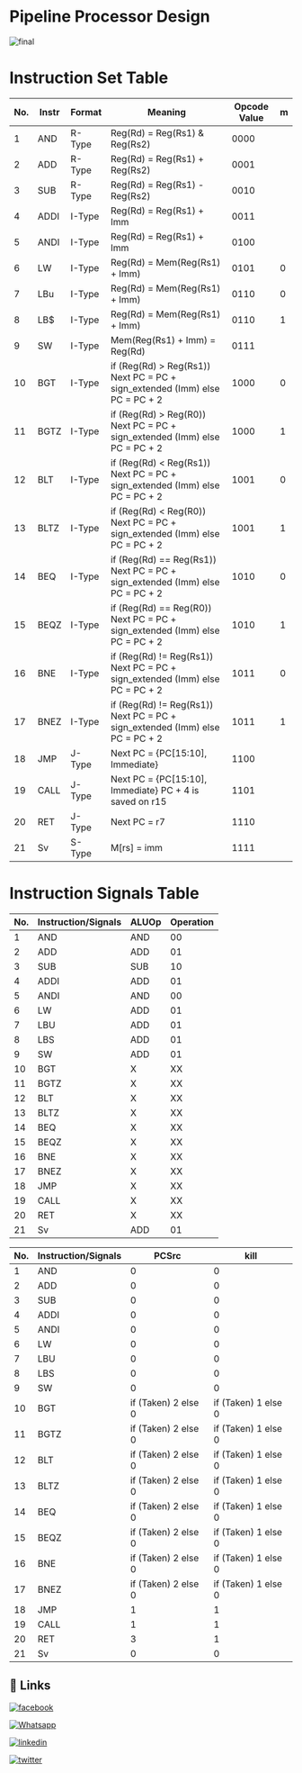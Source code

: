 # Pipeline Processor Design

![final](https://github.com/qossayrida/PipelineProcessorDesign/assets/164505468/06ee75ba-6b8a-43a8-9df7-f4c44cb20ea2)


# Instruction Set Table

| No. | Instr | Format | Meaning | Opcode Value | m |
|-----|-------|--------|---------|--------------|---|
| 1   | AND   | R-Type | Reg(Rd) = Reg(Rs1) & Reg(Rs2) | 0000 |   |
| 2   | ADD   | R-Type | Reg(Rd) = Reg(Rs1) + Reg(Rs2) | 0001 |   |
| 3   | SUB   | R-Type | Reg(Rd) = Reg(Rs1) - Reg(Rs2) | 0010 |   |
| 4   | ADDI  | I-Type | Reg(Rd) = Reg(Rs1) + Imm | 0011 |   |
| 5   | ANDI  | I-Type | Reg(Rd) = Reg(Rs1) + Imm | 0100 |   |
| 6   | LW    | I-Type | Reg(Rd) = Mem(Reg(Rs1) + Imm) | 0101 | 0 |
| 7   | LBu   | I-Type | Reg(Rd) = Mem(Reg(Rs1) + Imm) | 0110 | 0 |
| 8   | LB$   | I-Type | Reg(Rd) = Mem(Reg(Rs1) + Imm) | 0110 | 1 |
| 9   | SW    | I-Type | Mem(Reg(Rs1) + Imm) = Reg(Rd) | 0111 |   |
| 10  | BGT   | I-Type | if (Reg(Rd) > Reg(Rs1)) Next PC = PC + sign_extended (Imm) else PC = PC + 2 | 1000 | 0 |
| 11  | BGTZ  | I-Type | if (Reg(Rd) > Reg(R0)) Next PC = PC + sign_extended (Imm) else PC = PC + 2 | 1000 | 1 |
| 12  | BLT   | I-Type | if (Reg(Rd) < Reg(Rs1)) Next PC = PC + sign_extended (Imm) else PC = PC + 2 | 1001 | 0 |
| 13  | BLTZ  | I-Type | if (Reg(Rd) < Reg(R0)) Next PC = PC + sign_extended (Imm) else PC = PC + 2 | 1001 | 1 |
| 14  | BEQ   | I-Type | if (Reg(Rd) == Reg(Rs1)) Next PC = PC + sign_extended (Imm) else PC = PC + 2 | 1010 | 0 |
| 15  | BEQZ  | I-Type | if (Reg(Rd) == Reg(R0)) Next PC = PC + sign_extended (Imm) else PC = PC + 2 | 1010 | 1 |
| 16  | BNE   | I-Type | if (Reg(Rd) != Reg(Rs1)) Next PC = PC + sign_extended (Imm) else PC = PC + 2 | 1011 | 0 |
| 17  | BNEZ  | I-Type | if (Reg(Rd) != Reg(Rs1)) Next PC = PC + sign_extended (Imm) else PC = PC + 2 | 1011 | 1 |
| 18  | JMP   | J-Type | Next PC = {PC[15:10], Immediate} | 1100 |   |
| 19  | CALL  | J-Type | Next PC = {PC[15:10], Immediate} PC + 4 is saved on r15 | 1101 |   |
| 20  | RET   | J-Type | Next PC = r7 | 1110 |   |
| 21  | Sv    | S-Type | M[rs] = imm | 1111 |   |



# Instruction Signals Table

| No. | Instruction/Signals | ALUOp | Operation |
|-----|---------------------|-------|-----------|
|  1  | AND                 | AND   | 00        |
|  2  | ADD                 | ADD   | 01        |        
|  3  | SUB                 | SUB   | 10        |        
|  4  | ADDI                | ADD   | 01        |        
|  5  | ANDI                | AND   | 00        |        
|  6  | LW                  | ADD   | 01        |        
|  7  | LBU                 | ADD   | 01        |        
|  8  | LBS                 | ADD   | 01        |        
|  9  | SW                  | ADD   | 01        |        
| 10  | BGT                 | X     | XX        |        
| 11  | BGTZ                | X     | XX        |        
| 12  | BLT                 | X     | XX        |        
| 13  | BLTZ                | X     | XX        |        
| 14  | BEQ                 | X     | XX        |        
| 15  | BEQZ                | X     | XX        |        
| 16  | BNE                 | X     | XX        |        
| 17  | BNEZ                | X     | XX        |        
| 18  | JMP                 | X     | XX        |        
| 19  | CALL                | X     | XX        |        
| 20  | RET                 | X     | XX        |        
| 21  | Sv                  | ADD   | 01        |        


| No. | Instruction/Signals | PCSrc | kill|
|-----|---------------------|-------|-------|
|  1  | AND                 |  0  |  0  |  
|  2  | ADD                 |  0  |  0  |      
|  3  | SUB                 |  0  |  0  |       
|  4  | ADDI                |  0  |  0  |        
|  5  | ANDI                |  0  |  0  |        
|  6  | LW                  |  0  |  0  |         
|  7  | LBU                 |  0  |  0  |          
|  8  | LBS                 |  0  |  0  |        
|  9  | SW                  |  0  |  0  |       
| 10  | BGT                 |  if (Taken) 2 else  0  |  if (Taken) 1 else  0  |       
| 11  | BGTZ                |  if (Taken) 2 else  0   | if (Taken) 1 else  0  |      
| 12  | BLT                 |  if (Taken) 2 else  0   | if (Taken) 1 else  0 |        
| 13  | BLTZ                |  if (Taken) 2 else  0   |  if (Taken) 1 else  0  |       
| 14  | BEQ                 |  if (Taken) 2 else  0   |  if (Taken) 1 else  0  |       
| 15  | BEQZ                |  if (Taken) 2 else  0   |  if (Taken) 1 else  0 |       
| 16  | BNE                 |  if (Taken) 2 else  0   |  if (Taken) 1 else  0  |       
| 17  | BNEZ                |  if (Taken) 2 else  0   |  if (Taken) 1 else  0 |       
| 18  | JMP                 |  1   |  1  |      
| 19  | CALL                |  1   |  1  |         
| 20  | RET                 |  3   |  1  |       
| 21  | Sv                |  0   |  0  |   


## 🔗 Links

[![facebook](https://img.shields.io/badge/facebook-0077B5?style=for-the-badge&logo=facebook&logoColor=white)](https://www.facebook.com/qossay.rida?mibextid=2JQ9oc)

[![Whatsapp](https://img.shields.io/badge/Whatsapp-25D366?style=for-the-badge&logo=Whatsapp&logoColor=white)](https://wa.me/+972598592423)

[![linkedin](https://img.shields.io/badge/linkedin-0077B5?style=for-the-badge&logo=linkedin&logoColor=white)](https://www.linkedin.com/in/qossay-rida-3aa3b81a1?utm_source=share&utm_campaign=share_via&utm_content=profile&utm_medium=android_app )

[![twitter](https://img.shields.io/badge/twitter-1DA1F2?style=for-the-badge&logo=twitter&logoColor=white)](https://twitter.com/qossayrida)

